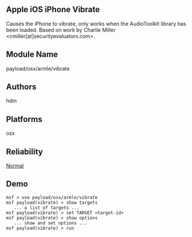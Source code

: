 ## Apple iOS iPhone Vibrate

Causes the iPhone to vibrate, only works when the 
AudioToolkit library has been loaded. Based on work by 
Charlie Miller <cmiller[at]securityevaluators.com>.


## Module Name
payload/osx/armle/vibrate

## Authors
hdm





## Platforms
osx

## Reliability
[Normal](https://github.com/rapid7/metasploit-framework/wiki/Exploit-Ranking)

## Demo

```
msf > use payload/osx/armle/vibrate
msf payload(vibrate) > show targets
   ... a list of targets ...
msf payload(vibrate) > set TARGET <target-id>
msf payload(vibrate) > show options
   ... show and set options ...
msf payload(vibrate) > run
```
    
    